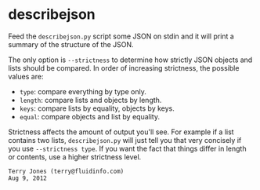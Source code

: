 describejson
============

Feed the `describejson.py` script some JSON on stdin and it will print a
summary of the structure of the JSON.

The only option is `--strictness` to determine how strictly JSON objects
and lists should be compared.  In order of increasing strictness, the
possible values are:

 - `type`: compare everything by type only.
 - `length`: compare lists and objects by length.
 - `keys`: compare lists by equality, objects by keys.
 - `equal`: compare objects and list by equality.

Strictness affects the amount of output you'll see. For example if a list
contains two lists, `describejson.py` will just tell you that very
concisely if you use `--strictness type`. If you want the fact that things
differ in length or contents, use a higher strictness level.

```
Terry Jones (terry@fluidinfo.com)
Aug 9, 2012
```
